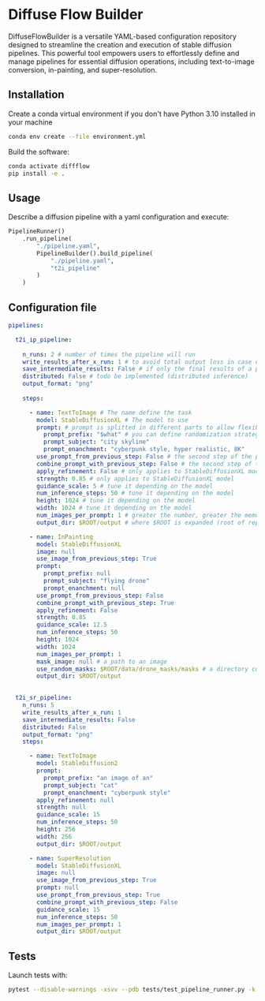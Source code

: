 # Diffuse Flow Builder

DiffuseFlowBuilder is a versatile YAML-based configuration repository designed to streamline the creation and execution of stable diffusion pipelines. This powerful tool empowers users to effortlessly define and manage pipelines for essential diffusion operations, including text-to-image conversion, in-painting, and super-resolution.

## Installation
Create a conda virtual environment if you don't have Python 3.10 installed in your machine
```bash
conda env create --file environment.yml 
```

Build the software:
```bash
conda activate diffflow
pip install -e .
```

## Usage
Describe a diffusion pipeline with a yaml configuration and execute:
```python
PipelineRunner()
    .run_pipeline(
        "./pipeline.yaml", 
        PipelineBuilder().build_pipeline(
            "./pipeline.yaml", 
            "t2i_pipeline"
        )
    )
```

## Configuration file
```yaml
pipelines:

  t2i_ip_pipeline:
    
    n_runs: 2 # number of times the pipeline will run
    write_results_after_x_run: 1 # to avoid total output loss in case of a crash
    save_intermediate_results: False # if only the final results of a pipeline must be saved
    distributed: False # todo be implemented (distributed inference)
    output_format: "png"
    
    steps:

      - name: TextToImage # The name define the task
        model: StableDiffusionXL # The model to use
        prompt: # prompt is splitted in different parts to allow flexibility with random prompt generation
          prompt_prefix: "$what" # you can define randomization strategies
          prompt_subject: "city skyline"
          prompt_enanchment: "cyberpunk style, hyper realistic, 8K"
        use_prompt_from_previous_step: False # the second step of the pipeline may want to use the output of the previous step
        combine_prompt_with_previous_step: False # the second step of the pipeline may want to use the output of the previous step. In this case, if prompt_prefix, prompt_subject or prompt_enanchment is null, it will be overridden from the corresponding prompt part of the previous step. 
        apply_refinement: False # only applies to StableDiffusionXL model 
        strength: 0.85 # only applies to StableDiffusionXL model
        guidance_scale: 5 # tune it depending on the model
        num_inference_steps: 50 # tune it depending on the model
        height: 1024 # tune it depending on the model
        width: 1024 # tune it depending on the model
        num_images_per_prompt: 1 # greater the number, greater the memory requirement
        output_dir: $ROOT/output # where $ROOT is expanded (root of repository) 

      - name: InPainting
        model: StableDiffusionXL
        image: null
        use_image_from_previous_step: True
        prompt:
          prompt_prefix: null
          prompt_subject: "flying drone"
          prompt_enanchment: null
        use_prompt_from_previous_step: False
        combine_prompt_with_previous_step: True
        apply_refinement: False
        strength: 0.85
        guidance_scale: 12.5
        num_inference_steps: 50
        height: 1024
        width: 1024
        num_images_per_prompt: 1
        mask_image: null # a path to an image 
        use_random_masks: $ROOT/data/drone_masks/masks # a directory containing n images   
        output_dir: $ROOT/output

  
  t2i_sr_pipeline:
    n_runs: 5
    write_results_after_x_run: 1
    save_intermediate_results: False
    distributed: False
    output_format: "png"
    steps:

      - name: TextToImage
        model: StableDiffusion2
        prompt:
          prompt_prefix: "an image of an"
          prompt_subject: "cat"
          prompt_enanchment: "cyberpunk style"
        apply_refinement: null
        strength: null
        guidance_scale: 15
        num_inference_steps: 50
        height: 256
        width: 256
        output_dir: $ROOT/output

      - name: SuperResolution
        model: StableDiffusionXL
        image: null
        use_image_from_previous_step: True
        prompt: null
        use_prompt_from_previous_step: True
        combine_prompt_with_previous_step: False
        guidance_scale: 15
        num_inference_steps: 50
        num_images_per_prompt: 1
        output_dir: $ROOT/output

```

## Tests
Launch tests with:
```bash
pytest --disable-warnings -xsvv --pdb tests/test_pipeline_runner.py -k t2i_ip_pipeline
```